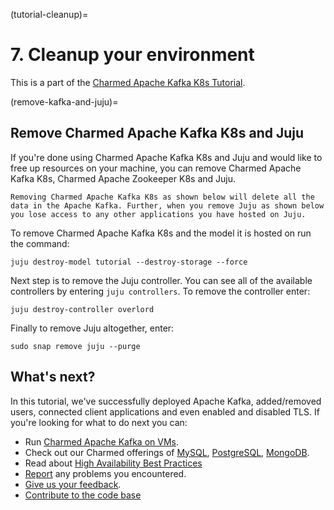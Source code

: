 (tutorial-cleanup)=
# 7. Cleanup your environment

This is a part of the [Charmed Apache Kafka K8s Tutorial](index.md).

(remove-kafka-and-juju)=
## Remove Charmed Apache Kafka K8s and Juju

If you're done using Charmed Apache Kafka K8s and Juju and would like to free up resources on your machine, you can remove Charmed Apache Kafka K8s, Charmed Apache Zookeeper K8s and Juju.

```{caution}
Removing Charmed Apache Kafka K8s as shown below will delete all the data in the Apache Kafka. Further, when you remove Juju as shown below you lose access to any other applications you have hosted on Juju.
```

To remove Charmed Apache Kafka K8s and the model it is hosted on run the command:

```shell
juju destroy-model tutorial --destroy-storage --force
```

Next step is to remove the Juju controller. You can see all of the available controllers by entering `juju controllers`. To remove the controller enter:

```shell
juju destroy-controller overlord
```

Finally to remove Juju altogether, enter:

```shell
sudo snap remove juju --purge
```

## What's next?

In this tutorial, we've successfully deployed Apache Kafka, added/removed users, connected client applications and even enabled and disabled TLS. 
If you're looking for what to do next you can:

- Run [Charmed Apache Kafka on VMs](https://github.com/canonical/kafka-operator).
- Check out our Charmed offerings of [MySQL](https://charmhub.io/mysql-k8s), [PostgreSQL](https://charmhub.io/postgresql-k8s), [MongoDB](https://charmhub.io/mongodb-k8s).
- Read about [High Availability Best Practices](https://canonical.com/blog/database-high-availability)
- [Report](https://github.com/canonical/kafka-k8s-operator/issues) any problems you encountered.
- [Give us your feedback](https://matrix.to/#/#charmhub-data-platform:ubuntu.com).
- [Contribute to the code base](https://github.com/canonical/kafka-k8s-operator)
